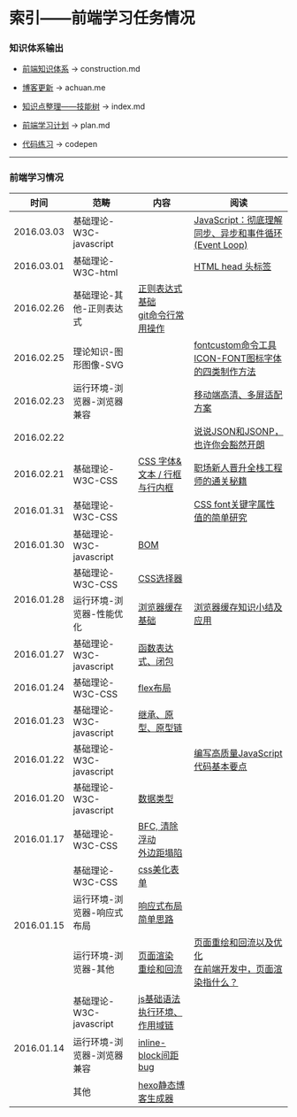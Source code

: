 # 索引——前端学习任务情况

### 知识体系输出

- [前端知识体系](https://github.com/lcc19941214/FrontendStudy/blob/master/%E5%89%8D%E7%AB%AF%E7%9F%A5%E8%AF%86%E4%BD%93%E7%B3%BB%E6%80%BB%E7%BB%93.md) -> construction.md

- [博客更新](http://achuan.me/) -> achuan.me

- [知识点整理——技能树](https://github.com/lcc19941214/FrontendStudy/blob/master/index.md) -> index.md

- [前端学习计划](https://github.com/lcc19941214/FrontendStudy/blob/master/plan.md) -> plan.md

- [代码练习](http://codepen.io/lcc19941214/) -> codepen

---

### 前端学习情况

<!-- 
/**
 * 单元格顺序
 * 时间  范畴  内容  阅读
 */
-->

<table>
    <thead>
        <tr>
            <th>时间</th>
            <th>范畴</th>
            <th>内容</th>
            <th>阅读</th>
        </tr>
    </thead>
    <tbody>
        <tr>
            <td>2016.03.03</td>
            <td>基础理论-W3C-javascript</td>
            <td></td>
            <td>
                <a href="https://segmentfault.com/a/1190000004322358">JavaScript：彻底理解同步、异步和事件循环(Event Loop)</a>
            </td>
        </tr>
        <tr>
            <td>2016.03.01</td>
            <td>基础理论-W3C-html</td>
            <td></td>
            <td>
                <a href="http://web.jobbole.com/85173/?url_type=39&object_type=webpage&pos=1">HTML head 头标签</a>
            </td>
        </tr>
        <tr>
            <td>2016.02.26</td>
            <td>基础理论-其他-正则表达式</td>
            <td>
                <a href="http://achuan.me/2016/02/26/20160226regexp_basic/">正则表达式基础</a>
                <br>
                <a href="http://achuan.me/2016/02/18/20160218gitcommand/">git命令行常用操作</a>
            </td>
            <td></td>
        </tr>
        <tr>
            <td>2016.02.25</td>
            <td>理论知识-图形图像-SVG</td>
            <td></td>
            <td>
                <a href="https://github.com/FontCustom/fontcustom/">fontcustom命令工具</a>
                <br> 
                <a href="http://www.uisdc.com/4-icon-font-production-method">ICON-FONT图标字体的四类制作方法</a>
            </td>
        </tr>
        <tr>
            <td>2016.02.23</td>
            <td>运行环境-浏览器-浏览器兼容</td>
            <td></td>
            <td><a href="http://www.html-js.com/article/3041?from=timeline&isappinstalled=0">移动端高清、多屏适配方案</a></td>
        </tr>
        <tr>
            <td>2016.02.22</td>
            <td></td>
            <td></td>
            <td><a href="http://kb.cnblogs.com/page/139725/">说说JSON和JSONP，也许你会豁然开朗</a></td>
        </tr>
        <tr>
            <td>2016.02.21</td>
            <td>基础理论-W3C-CSS</td>
            <td><a href="http://achuan.me/2016/02/01/css%E7%9F%A5%E8%AF%86%E7%82%B9%E6%A2%B3%E7%90%86_02/">CSS 字体&amp;文本 / 行框与行内框</a></td>
            <td><a href="http://www.html5cn.org/article-9340-1.html">职场新人晋升全栈工程师的通关秘籍</a></td>
        </tr>
        <tr>
            <td>2016.01.31</td>
            <td>基础理论-W3C-CSS</td>
            <td></td>
            <td>
                <a href="http://www.zhangxinxu.com/wordpress/2016/01/css-font-keyword-value-caption-menu-message-box-small-caption-status-bar/">CSS font关键字属性值的简单研究</a>
            </td>
        </tr>
        <tr>
            <td>2016.01.30</td>
            <td>基础理论-W3C-javascript</td>
            <td>
                <a href="http://achuan.me/2016/01/30/javascript_%E7%9F%A5%E8%AF%86%E7%82%B9%E6%95%B4%E7%90%86_06_BOM/">BOM</a>
            </td>
            <td></td>
        </tr>
        <tr>
            <td rowspan="2">2016.01.28</td>
            <td>基础理论-W3C-CSS</td>
            <td>
                <a href="http://achuan.me/2016/01/28/css%E7%9F%A5%E8%AF%86%E7%82%B9%E6%A2%B3%E7%90%86_01/">CSS选择器</a>
            </td>
            <td></td>
        </tr>
        <tr>
            <td>运行环境-浏览器-性能优化</td>
            <td>
                <a href="http://achuan.me/2016/01/28/20160128%E6%B5%8F%E8%A7%88%E5%99%A8%E7%BC%93%E5%AD%98/">浏览器缓存基础</a>
            </td>
            <td>
                <a href="http://web.jobbole.com/84888/">浏览器缓存知识小结及应用</a>
            </td>
        </tr>
        <tr>
            <td>2016.01.27</td>
            <td>基础理论-W3C-javascript</td>
            <td>
                <a href="http://achuan.me/2016/01/27/javascript_%E7%9F%A5%E8%AF%86%E7%82%B9%E6%95%B4%E7%90%86_05_%E9%97%AD%E5%8C%85/">函数表达式、闭包</a>
            </td>
            <td></td>
        </tr>
        <tr>
            <td>2016.01.24</td>
            <td>基础理论-W3C-CSS</td>
            <td>
                <a href="http://achuan.me/2016/01/24/20160124flex/">flex布局</a>
            </td>
            <td></td>
        </tr>
        <tr>
            <td>2016.01.23</td>
            <td>基础理论-W3C-javascript</td>
            <td>
                <a href="http://achuan.me/2016/01/23/javascript_%E7%9F%A5%E8%AF%86%E7%82%B9%E6%95%B4%E7%90%86_04_%E5%8E%9F%E5%9E%8B/">继承、原型、原型链</a>
            </td>
            <td></td>
        </tr>
        <tr>
            <td>2016.01.22</td>
            <td>基础理论-W3C-javascript</td>
            <td></td>
            <td>
                <a href="http://www.cnblogs.com/TomXu/archive/2011/12/28/2286877.html">编写高质量JavaScript代码基本要点</a>
            </td>
        </tr>
        <tr>
            <td>2016.01.20</td>
            <td>基础理论-W3C-javascript</td>
            <td>
                <a href="http://achuan.me/2016/01/20/javascript_%E7%9F%A5%E8%AF%86%E7%82%B9%E6%95%B4%E7%90%86_02_%E6%95%B0%E6%8D%AE%E7%B1%BB%E5%9E%8B/">数据类型</a>
            </td>
            <td></td>
        </tr>
        <tr>
            <td>2016.01.17</td>
            <td>基础理论-W3C-CSS</td>
            <td>
                <a href="http://achuan.me/2016/01/16/20160116BFC/">BFC, 清除浮动</a>
                <br>
                <a href="http://achuan.me/2016/01/17/20160117margincollapse/">外边距塌陷</a>
            </td>
            <td></td>
        </tr>
        <tr>
            <td rowspan="3">2016.01.15</td>
            <td>基础理论-W3C-CSS</td>
            <td>
                <a href="http://achuan.me/2016/01/15/20160115%E7%BA%AFcss%E7%BE%8E%E5%8C%96%E8%A1%A8%E5%8D%95%E2%80%94%E2%80%94checkbox/">css美化表单</a>
            </td>
            <td></td>
        </tr>
        <tr>
            <td>运行环境-浏览器-响应式布局</td>
            <td>
                <a href="http://achuan.me/2016/01/15/20160115%E5%93%8D%E5%BA%94%E5%BC%8F%E5%B8%83%E5%B1%80/">响应式布局简单思路</a>
            </td>
            <td></td>
        </tr>
        <tr>
            <td>运行环境-浏览器-其他</td>
            <td>
                <a href="http://achuan.me/2016/01/15/20160115%E4%BB%8Escript%E6%A0%87%E7%AD%BE%E7%9A%84%E6%91%86%E6%94%BE%E4%BD%8D%E7%BD%AE%E6%9D%A5%E7%9C%8B%E7%9C%8BDOM%E6%A0%91%E7%9A%84%E6%B8%B2%E6%9F%93/">页面渲染</a>
                <br>
                <a href="http://achuan.me/2016/01/15/20160115%E4%BB%8Escript%E6%A0%87%E7%AD%BE%E7%9A%84%E6%91%86%E6%94%BE%E4%BD%8D%E7%BD%AE%E6%9D%A5%E7%9C%8B%E7%9C%8BDOM%E6%A0%91%E7%9A%84%E6%B8%B2%E6%9F%93/">重绘和回流</a>
            </td>
            <td>
                <a href="http://www.css88.com/archives/4996">页面重绘和回流以及优化</a>
                <br>
                <a href="http://www.zhihu.com/question/20117417">在前端开发中，页面渲染指什么？</a>
            </td>
        </tr>
        <tr>
            <td rowspan="3">2016.01.14</td>
            <td>基础理论-W3C-javascript</td>
            <td>
                <a href="http://achuan.me/2016/01/14/javascript_%E7%9F%A5%E8%AF%86%E7%82%B9%E6%95%B4%E7%90%86_01_%E5%9F%BA%E7%A1%80%E8%AF%AD%E6%B3%95/">js基础语法</a>
                <br>
                <a href="http://achuan.me/2016/01/14/javascript_%E7%9F%A5%E8%AF%86%E7%82%B9%E6%95%B4%E7%90%86_03_%E6%89%A7%E8%A1%8C%E7%8E%AF%E5%A2%83/">执行环境、作用域链</a>
            </td>
            <td></td>
        </tr>
        <tr>
            <td>运行环境-浏览器-浏览器兼容</td>
            <td>
                <a href="http://achuan.me/2016/01/14/20160114%E6%B6%88%E9%99%A4inline-block%E4%B8%A4%E4%BE%A7%E9%97%B4%E8%B7%9Dbug/">inline-block间距bug</a>
            </td>
            <td></td>
        </tr>
        <tr>
            <td>其他</td>
            <td>
                <a href="http://achuan.me/2016/01/14/%E5%BF%AB%E9%80%9F%E6%90%AD%E5%BB%BAhexo%E9%9D%99%E6%80%81%E5%8D%9A%E5%AE%A2/">hexo静态博客生成器</a>
            </td>
            <td></td>
        </tr>
    </tbody>
</table>